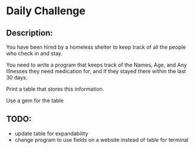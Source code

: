 # Daily Challenge

## Description:

You have been hired by a homeless shelter to keep track of all the people who check in and stay. 

You need to write a program that keeps track of the Names, Age, and Any Illnesses they need medication for, and if they stayed there within the last 30 days.

Print a table that stores this information.

Use a gem for the table

## TODO:

- update table for expandability
- change program to use fields on a website instead of table for terminal